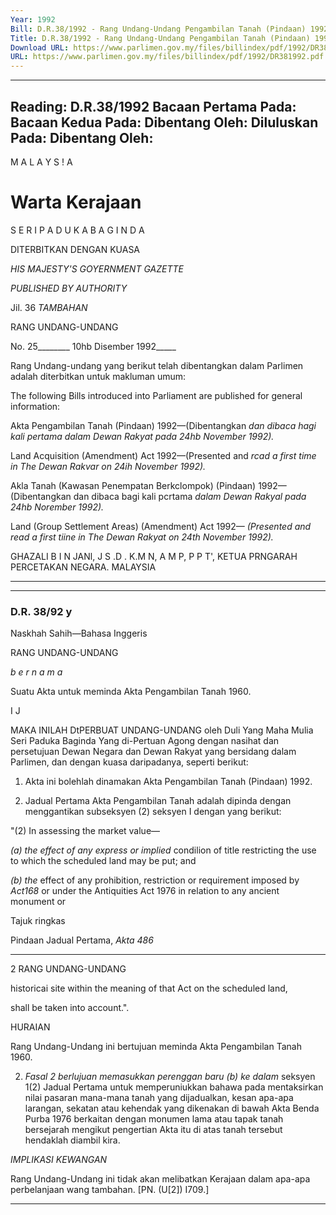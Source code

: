 ```yaml
---
Year: 1992
Bill: D.R.38/1992 - Rang Undang-Undang Pengambilan Tanah (Pindaan) 1992 (Lulus)
Title: D.R.38/1992 - Rang Undang-Undang Pengambilan Tanah (Pindaan) 1992 (Lulus)
Download URL: https://www.parlimen.gov.my/files/billindex/pdf/1992/DR381992.pdf
URL: https://www.parlimen.gov.my/files/billindex/pdf/1992/DR381992.pdf
---
```

---
Reading:
D.R.38/1992
Bacaan Pertama Pada:
Bacaan Kedua Pada:
Dibentang Oleh:
Diluluskan Pada:
Dibentang Oleh:
---

M A L A Y S ! A
# Warta Kerajaan

S E R I P A D U K A B A G I N D A

DITERBITKAN DENGAN KUASA

_HIS MAJESTY'S GOYERNMENT GAZETTE_

_PUBLISHED BY AUTHORITY_

Jil. 36 _TAMBAHAN_

RANG UNDANG-UNDANG

No. 25________ 10hb Disember 1992_____

Rang Undang-undang yang berikut telah dibentangkan dalam Parlimen adalah diterbitkan untuk
makluman umum:

The following Bills introduced into Parliament are
published for general information:

Akta Pengambilan Tanah (Pindaan) 1992—(Dibentangkan
_dan dibaca hagi kali pertama dalam Dewan Rakyat_
_pada 24hb November 1992)._

Land Acquisition (Amendment) Act 1992—(Presented and
_rcad a first time in The Dewan Rakvar on 24ih November_
_1992)._

Akla Tanah (Kawasan Penempatan Berkclompok) (Pindaan)
1992—(Dibentangkan dan dibaca bagi kali pcrtama
_dalam Dewan Rakyal pada 24hb Norember 1992)._

Land (Group Settlement Areas) (Amendment) Act 1992—
_(Presented and read a first tiine in The Dewan Rakyat on_
_24th November 1992)._

GHAZALI B I N JANl, J S .D . K.M N, A M P, P P T', KETUA PRNGARAH PERCETAKAN NEGARA. MALAYSIA


-----

-----

### D.R. 38/92 y

Naskhah Sahih—Bahasa Inggeris

RANG UNDANG-UNDANG

_b e r n a m a_

Suatu Akta untuk meminda Akta Pengambilan Tanah
1960.

I J

MAKA INILAH DtPERBUAT UNDANG-UNDANG
oleh Duli Yang Maha Mulia Seri Paduka Baginda
Yang di-Pertuan Agong dengan nasihat dan persetujuan
Dewan Negara dan Dewan Rakyat yang bersidang dalam
Parlimen, dan dengan kuasa daripadanya, seperti berikut:

1. Akta ini bolehlah dinamakan Akta Pengambilan
Tanah (Pindaan) 1992.

2. Jadual Pertama Akta Pengambilan Tanah adalah
dipinda dengan menggantikan subseksyen (2) seksyen I
dengan yang berikut:

"(2) In assessing the market value—

_(a) the effect of any express or implied_
condilion of title restricting the use to
which the scheduled land may be put;
and

_(b) the_ effect of any prohibition,
restriction or requirement imposed by
_Act168_ or under the Antiquities Act 1976 in
relation to any ancient monument or


Tajuk
ringkas

Pindaan
Jadual
Pertama,
_Akta 486_


-----

2 RANG UNDANG-UNDANG

historicai site within the meaning of
that Act on the scheduled land,

shall be taken into account.".

HURAIAN

Rang Undang-Undang ini bertujuan meminda Akta Pengambilan
Tanah 1960.

2. _Fasal 2 berlujuan memasukkan perenggan baru (b) ke dalam_
seksyen 1(2) Jadual Pertama untuk memperuniukkan bahawa pada
mentaksirkan nilai pasaran mana-mana tanah yang dijadualkan,
kesan apa-apa larangan, sekatan atau kehendak yang dikenakan di
bawah Akta Benda Purba 1976 berkaitan dengan monumen lama
atau tapak tanah bersejarah mengikut pengertian Akta itu di atas
tanah tersebut hendaklah diambil kira.

_IMPLIKASI_ _KEWANGAN_

Rang Undang-Undang ini tidak akan melibatkan Kerajaan dalam
apa-apa perbelanjaan wang tambahan. [PN. (U[2]) I709.]


-----

